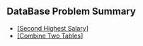 ## DataBase Problem Summary

- [[Second Highest Salary]](./database/second-highest-salary.sql)
- [[Combine Two Tables]](./database/combine-two-tables.sql)
